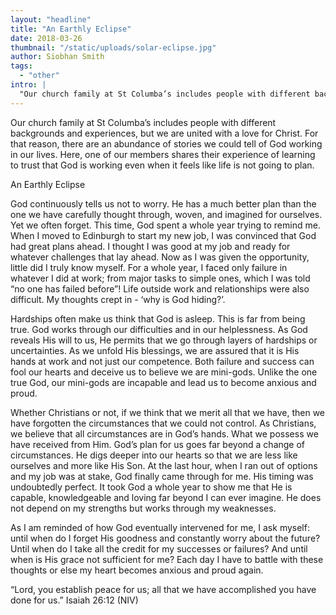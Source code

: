 ```yaml
---
layout: "headline"
title: "An Earthly Eclipse"
date: 2018-03-26
thumbnail: "/static/uploads/solar-eclipse.jpg"
author: Siobhan Smith
tags:
  - "other"
intro: |
  "​​​​Our church family at St Columba’s includes people with different backgrounds and experiences, but we are united with a love for Christ. For that reason, there are an abundance of stories we could tell of God working in our lives. Here, one of our members shares their experience of learning to trust that God is working even when it feels like life is not going to plan."
---
```

Our church family at St Columba’s includes people with different backgrounds and experiences, but we are united with a love for Christ.
For that reason, there are an abundance of stories we could tell of God working in our lives.
Here, one of our members shares their experience of learning to trust that God is working even when it feels like life is not going to plan.

An Earthly Eclipse

God continuously tells us not to worry.
He has a much better plan than the one we have carefully thought through, woven, and imagined for ourselves.
Yet we often forget.
This time, God spent a whole year trying to remind me.
When I moved to Edinburgh to start my new job, I was convinced that God had great plans ahead.
I thought I was good at my job and ready for whatever challenges that lay ahead.
Now as I was given the opportunity, little did I truly know myself.
For a whole year, I faced only failure in whatever I did at work; from major tasks to simple ones, which I was told “no one has failed before”! Life outside work and relationships were also difficult.
My thoughts crept in - ‘why is God hiding?’.

Hardships often make us think that God is asleep.
This is far from being true.
God works through our difficulties and in our helplessness.
As God reveals His will to us, He permits that we go through layers of hardships or uncertainties.
As we unfold His blessings, we are assured that it is His hands at work and not just our competence.
Both failure and success can fool our hearts and deceive us to believe we are mini-gods.
Unlike the one true God, our mini-gods are incapable and lead us to become anxious and proud.

Whether Christians or not, if we think that we merit all that we have, then we have forgotten the circumstances that we could not control.
As Christians, we believe that all circumstances are in God’s hands.
What we possess we have received from Him.
God’s plan for us goes far beyond a change of circumstances.
He digs deeper into our hearts so that we are less like ourselves and more like His Son.
At the last hour, when I ran out of options and my job was at stake, God finally came through for me.
His timing was undoubtedly perfect.
It took God a whole year to show me that He is capable, knowledgeable and loving far beyond I can ever imagine.
He does not depend on my strengths but works through my weaknesses.

As I am reminded of how God eventually intervened for me, I ask myself: until when do I forget His goodness and constantly worry about the future? Until when do I take all the credit for my successes or failures? And until when is His grace not sufficient for me? Each day I have to battle with these thoughts or else my heart becomes anxious and proud again.

“Lord, you establish peace for us; all that we have accomplished you have done for us.” Isaiah 26:12 (NIV)